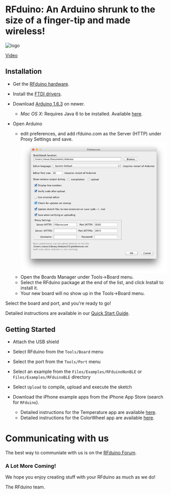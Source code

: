 # RFduino: An Arduino shrunk to the size of a finger-tip and made wireless!

![logo](https://raw.github.com/RFduino/RFduino/master/4up%20image.jpg)

[Video](http://www.youtube.com/watch?v=arWBdGwCJcM)  

## Installation

* Get the [RFduino hardware](http://RFduino.com).

* Install the [FTDI drivers](http://www.ftdichip.com/Drivers/VCP.htm).

* Download [Arduino 1.6.3](http://arduino.cc/en/Main/Software) on newer.
  * _Mac OS X_: Requires Java 6 to be installed. Available [here](https://support.apple.com/kb/DL1572?locale=en_US).

* Open Arduino
  * edit preferences, and add rfduino.com as the Server (HTTP) under Proxy Settings and save.
      ![preferences](preferences.png)
  * Open the Boards Manager under Tools->Board menu.
  * Select the RFduino package at the end of the list, and click Install to install it.
  * Your new board will no show up in the Tools->Board menu.

Select the board and port, and you're ready to go!

Detailed instructions are available in our [Quick Start Guide](http://files.rfdigital.com/rfduino.quick.start.guide.pdf).

## Getting Started

* Attach the USB shield

* Select RFduino from the ```Tools/Board``` menu

* Select the port from the ```Tools/Port``` menu

* Select an example from the ```Files/Examples/RFduinoNonBLE``` or ```Files/Examples/RFduinoBLE``` directory

* Select ```Upload``` to compile, upload and execute the sketch

* Download the iPhone example apps from the iPhone App Store (search for ```RFduino```).
    * Detailed instructions for the Temperature app are available [here](http://files.rfdigital.com/rfduino.temperature.guide.pdf).
    * Detailed instructions for the ColorWheel app are available [here](http://files.rfdigital.com/rfduino.rgb.colorwheel.guide.pdf).

# Communicating with us

The best way to communiate with us is on the [RFduino Forum](http://forum.RFduino.com).

### A Lot More Coming!

We hope you enjoy creating stuff with your RFduino as much as we do!

The RFduino team.
